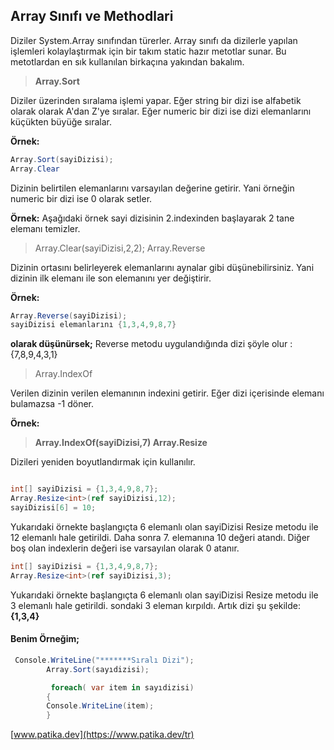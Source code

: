 ## Array Sınıfı ve Methodlari

Diziler System.Array sınıfından türerler. Array sınıfı da dizilerle yapılan işlemleri kolaylaştırmak için bir takım static hazır metotlar sunar. Bu metotlardan en sık kullanılan birkaçına yakından bakalım.

>**Array.Sort**

Diziler üzerinden sıralama işlemi yapar. Eğer string bir dizi ise alfabetik olarak olarak A'dan Z'ye sıralar. Eğer numeric bir dizi ise dizi elemanlarını küçükten büyüğe sıralar.

**Örnek:**

```csharp
Array.Sort(sayiDizisi);
Array.Clear
```
Dizinin belirtilen elemanlarını varsayılan değerine getirir. Yani örneğin numeric bir dizi ise 0 olarak setler.

**Örnek:** Aşağıdaki örnek sayi dizisinin 2.indexinden başlayarak 2 tane elemanı temizler.

>Array.Clear(sayiDizisi,2,2);
Array.Reverse

Dizinin ortasını belirleyerek elemanlarını aynalar gibi düşünebilirsiniz. Yani dizinin ilk elemanı ile son elemanını yer değiştirir.

**Örnek:** 
```csharp
Array.Reverse(sayiDizisi);
sayiDizisi elemanlarını {1,3,4,9,8,7} 
```


**olarak düşünürsek;** Reverse metodu uygulandığında dizi şöyle olur : {7,8,9,4,3,1}

>Array.IndexOf

Verilen dizinin verilen elemanının indexini getirir. Eğer dizi içerisinde elemanı bulamazsa -1 döner.

**Örnek:**

>**Array.IndexOf(sayiDizisi,7)
Array.Resize**

Dizileri yeniden boyutlandırmak için kullanılır.

```csharp

int[] sayiDizisi = {1,3,4,9,8,7};
Array.Resize<int>(ref sayiDizisi,12);
sayiDizisi[6] = 10;
```

Yukarıdaki örnekte başlangıçta 6 elemanlı olan sayiDizisi Resize metodu ile 12 elemanlı hale getirildi. Daha sonra 7. elemanına 10 değeri atandı. Diğer boş olan indexlerin değeri ise varsayılan olarak 0 atanır.
```csharp
int[] sayiDizisi = {1,3,4,9,8,7};
Array.Resize<int>(ref sayiDizisi,3);
```

Yukarıdaki örnekte başlangıçta 6 elemanlı olan sayiDizisi Resize metodu ile 3 elemanlı hale getirildi. sondaki 3 eleman kırpıldı. Artık dizi şu şekilde: **{1,3,4}**

#### Benim Örneğim;

```csharp
 Console.WriteLine("*******Sıralı Dizi");
        Array.Sort(sayıdizisi);

         foreach( var item in sayıdizisi)
        {
        Console.WriteLine(item);
        }
 ```

        
 [www.patika.dev](https://www.patika.dev/tr)
